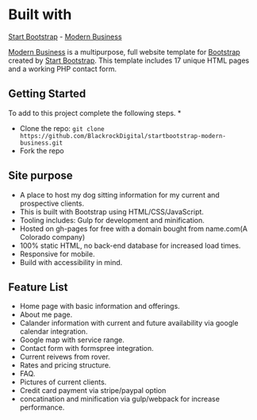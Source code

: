# Built with
[Start Bootstrap](http://startbootstrap.com/) - [Modern Business](http://startbootstrap.com/template-overviews/modern-business/)

[Modern Business](http://startbootstrap.com/template-overviews/modern-business/) is a multipurpose, full website template for [Bootstrap](http://getbootstrap.com/) created by [Start Bootstrap](http://startbootstrap.com/). This template includes 17 unique HTML pages and a working PHP contact form.

## Getting Started

To add to this project complete the following steps.
* 
* Clone the repo: `git clone https://github.com/BlackrockDigital/startbootstrap-modern-business.git`
* Fork the repo

## Site purpose

* A place to host my dog sitting information for my current and prospective clients.
* This is built with Bootstrap using HTML/CSS/JavaScript.
* Tooling includes: Gulp for development and minification.
* Hosted on gh-pages for free with a domain bought from name.com(A Colorado company)
* 100% static HTML, no back-end database for increased load times.
* Responsive for mobile.
* Build with accessibility in mind.

## Feature List
* Home page with basic information and offerings.
* About me page.
* Calander information with current and future availability via google calendar integration.
* Google map with service range.
* Contact form with formspree integration.
* Current reivews from rover.
* Rates and pricing structure.
* FAQ.
* Pictures of current clients.
* Credit card payment via stripe/paypal option
* concatination and minification via gulp/webpack for increase performance.